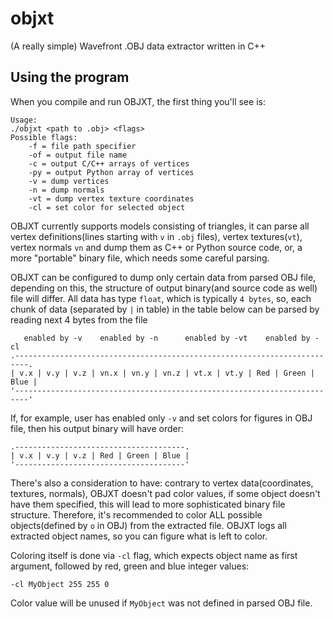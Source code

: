# objxt
(A really simple) Wavefront .OBJ data extractor written in C++

## Using the program
When you compile and run OBJXT, the first thing you'll see is:
```
Usage:
./objxt <path to .obj> <flags>
Possible flags:
	-f = file path specifier
	-of = output file name
	-c = output C/C++ arrays of vertices
	-py = output Python array of vertices
	-v = dump vertices
	-n = dump normals
	-vt = dump vertex texture coordinates
	-cl = set color for selected object
```

OBJXT currently supports models consisting of triangles, it can parse all vertex definitions(lines starting with `v` in `.obj` files), vertex textures(`vt`), vertex normals `vn` and dump them as C++ or Python source code, or, a more "portable" binary file, which needs some careful parsing.

OBJXT can be configured to dump only certain data from parsed OBJ file, depending on this, the structure of output binary(and source code as well) file will differ.
All data has type `float`, which is typically `4 bytes`, so, each chunk of data (separated by `|` in table) in the table below can be parsed by reading next 4 bytes from the file 
```
   enabled by -v    enabled by -n      enabled by -vt    enabled by -cl
.-------------------------------------------------------------------------.
| v.x | v.y | v.z | vn.x | vn.y | vn.z | vt.x | vt.y | Red | Green | Blue |
'-------------------------------------------------------------------------'
```

If, for example, user has enabled only `-v` and set colors for figures in OBJ file, then his output binary will have order:
```
.--------------------------------------.
| v.x | v.y | v.z | Red | Green | Blue |
'--------------------------------------'
```
There's also a consideration to have: contrary to vertex data(coordinates, textures, normals), OBJXT doesn't pad color values, if some object doesn't have them specified, this will lead to more sophisticated binary file structure. Therefore, it's recommended to color ALL possible objects(defined by `o` in OBJ) from the extracted file. OBJXT logs all extracted object names, so you can figure what is left to color.

Coloring itself is done via `-cl` flag, which expects object name as first argument, followed by red, green and blue integer values:
```
-cl MyObject 255 255 0
```

Color value will be unused if `MyObject` was not defined in parsed OBJ file.
